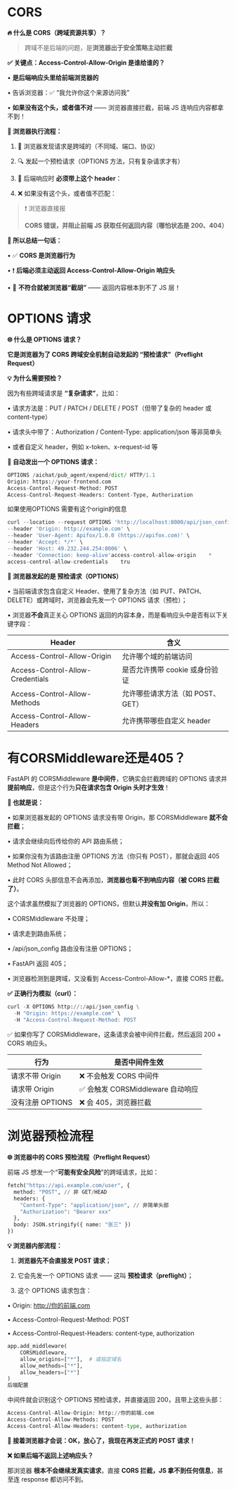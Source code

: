 # CORS

**🔥 什么是 CORS（跨域资源共享）？**

> 跨域不是后端的问题，是**浏览器出于安全策略主动拦截**
> 

**✅ 关键点：Access-Control-Allow-Origin 是谁给谁的？**

•	**是后端响应头里给前端浏览器的**

•	告诉浏览器：✅ “我允许你这个来源访问我”

•	**如果没有这个头，或者值不对** —— 浏览器直接拦截，前端 JS 连响应内容都拿不到！

**🧠 浏览器执行流程：**

1.	🧾 浏览器发现请求是跨域的（不同域、端口、协议）

2.	🔍 发起一个预检请求（OPTIONS 方法，只有复杂请求才有）

3.	🛂 后端响应时 **必须带上这个 header**：

4.	❌ 如果没有这个头，或者值不匹配：

> ❗ 浏览器直接报
> 
> 
> **CORS 错误，并阻止前端 JS 获取任何返回内容（哪怕状态是 200、404）**
> 

**🧱 所以总结一句话：**

•	✅ **CORS 是浏览器行为**

•	❗ **后端必须主动返回 Access-Control-Allow-Origin 响应头**

•	🧠 **不符合就被浏览器“截胡”** —— 返回内容根本到不了 JS 层！

# OPTIONS 请求

**🌐 什么是 OPTIONS 请求？**

**它是浏览器为了 CORS 跨域安全机制自动发起的 “预检请求”（Preflight Request）**

**💡 为什么需要预检？**

因为有些跨域请求是 **“复杂请求”**，比如：

•	请求方法是：PUT / PATCH / DELETE / POST（但带了复杂的 header 或 content-type）

•	请求头中带了：Authorization / Content-Type: application/json 等非简单头

•	或者自定义 header，例如 x-token、x-request-id 等

**🛫 自动发出一个 OPTIONS 请求：**

```python
OPTIONS /aichat/pub_agent/expend/dict/ HTTP/1.1
Origin: https://your-frontend.com
Access-Control-Request-Method: POST
Access-Control-Request-Headers: Content-Type, Authorization
```

如果使用OPTIONS 需要有这个origin的信息

```python
curl --location --request OPTIONS 'http://localhost:8000/api/json_config' \
--header 'Origin: http://example.com' \
--header 'User-Agent: Apifox/1.0.0 (https://apifox.com)' \
--header 'Accept: */*' \
--header 'Host: 49.232.244.254:8006' \
--header 'Connection: keep-alive'access-control-allow-origin	*
access-control-allow-credentials	tru
```

**🔹 浏览器发起的是 预检请求（OPTIONS）**

•	当前端请求包含自定义 Header、使用了复杂方法（如 PUT、PATCH、DELETE）或跨域时，浏览器会先发一个 OPTIONS 请求（预检）；

•	浏览器**不会**真正关心 OPTIONS 返回的内容本身，而是看响应头中是否有以下关键字段：

| **Header** | **含义** |
| --- | --- |
| Access-Control-Allow-Origin | 允许哪个域的前端访问 |
| Access-Control-Allow-Credentials | 是否允许携带 cookie 或身份验证 |
| Access-Control-Allow-Methods | 允许哪些请求方法（如 POST、GET） |
| Access-Control-Allow-Headers | 允许携带哪些自定义 header |

# 有**CORSMiddleware还是405？**

FastAPI 的 CORSMiddleware **是中间件**，它确实会拦截跨域的 OPTIONS 请求并**提前响应**，但是这个行为**只在请求包含 Origin 头时才生效**！

**🧠 也就是说：**

•	如果浏览器发起的 OPTIONS 请求没有带 Origin，那 CORSMiddleware **就不会拦截**；

•	请求会继续向后传给你的 API 路由系统；

•	如果你没有为该路由注册 OPTIONS 方法（你只有 POST），那就会返回 405 Method Not Allowed；

•	此时 CORS 头部信息不会再添加，**浏览器也看不到响应内容（被 CORS 拦截了）**。

这个请求虽然模拟了浏览器的 OPTIONS，但默认**并没有加 Origin**，所以：

•	CORSMiddleware 不处理；

•	请求走到路由系统；

•	/api/json_config 路由没有注册 OPTIONS；

•	FastAPI 返回 405；

•	浏览器检测到是跨域，又没看到 Access-Control-Allow-*，直接 CORS 拦截。

**✅ 正确行为模拟（curl）：**

```python
curl -X OPTIONS http://:/api/json_config \
  -H "Origin: https://example.com" \
  -H "Access-Control-Request-Method: POST
```

✅ 如果你写了 CORSMiddleware，这条请求会被中间件拦截，然后返回 200 + CORS 响应头。

| **行为** | **是否中间件生效** |
| --- | --- |
| 请求不带 Origin | ❌ 不会触发 CORS 中间件 |
| 请求带 Origin | ✅ 会触发 CORSMiddleware 自动响应 |
| 没有注册 OPTIONS | ❌ 会 405，浏览器拦截 |

# 浏览器预检流程

**🌐 浏览器中的 CORS 预检流程（Preflight Request）**

前端 JS 想发一个“**可能有安全风险**”的跨域请求，比如：

```python
fetch("https://api.example.com/user", {
  method: "POST", // 非 GET/HEAD
  headers: {
    "Content-Type": "application/json", // 非简单头部
    "Authorization": "Bearer xxx"
  },
  body: JSON.stringify({ name: "张三" })
})
```

**💡 浏览器内部流程：**

1.	**浏览器先不会直接发 POST 请求**；

2.	它会先发一个 OPTIONS 请求 —— 这叫 **预检请求（preflight）**；

3.	这个 OPTIONS 请求包含：

•	Origin: http://你的前端.com

•	Access-Control-Request-Method: POST

•	Access-Control-Request-Headers: content-type, authorization

```python
app.add_middleware(
    CORSMiddleware,
    allow_origins=["*"],  # 或指定域名
    allow_methods=["*"],
    allow_headers=["*"]
)
后端配置
```

中间件就会识别这个 OPTIONS 预检请求，并直接返回 200，且带上这些头部：

```python
Access-Control-Allow-Origin: http://你的前端.com
Access-Control-Allow-Methods: POST
Access-Control-Allow-Headers: content-type, authorization
```

**🎉 接着浏览器才会说：OK，放心了，我现在再发正式的 POST 请求！**

**❌ 如果后端不返回上述响应头？**

那浏览器 **根本不会继续发真实请求**，直接 **CORS 拦截，JS 拿不到任何信息**，甚至连 response 都访问不到。